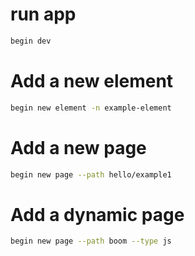 # run app
```sh
begin dev
```

# Add a new element
```sh
begin new element -n example-element
```

# Add a new page
```sh
begin new page --path hello/example1
```

# Add a dynamic page
```sh 
begin new page --path boom --type js
```
